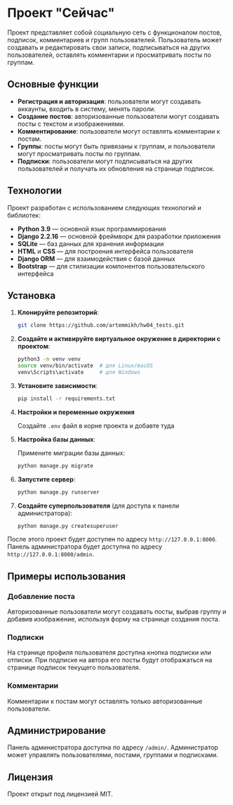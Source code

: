 # Проект "Сейчас"

Проект представляет собой социальную сеть с функционалом постов, подписок, комментариев и групп пользователей.
Пользователь может создавать и редактировать свои записи, подписываться на других пользователей, оставлять комментарии и
просматривать посты по группам.

## Основные функции

- **Регистрация и авторизация**: пользователи могут создавать аккаунты, входить в систему, менять пароли.
- **Создание постов**: авторизованные пользователи могут создавать посты с текстом и изображениями.
- **Комментирование**: пользователи могут оставлять комментарии к постам.
- **Группы**: посты могут быть привязаны к группам, и пользователи могут просматривать посты по группам.
- **Подписки**: пользователи могут подписываться на других пользователей и получать их обновления на странице подписок.

## Технологии

Проект разработан с использованием следующих технологий и библиотек:

- **Python 3.9** — основной язык программирования
- **Django 2.2.16** — основной фреймворк для разработки приложения
- **SQLite** — баз данных для хранения информации
- **HTML** и **CSS** — для построения интерфейса пользователя
- **Django ORM** — для взаимодействия с базой данных
- **Bootstrap** — для стилизации компонентов пользовательского интерфейса

## Установка

1. **Клонируйте репозиторий**:

   ```bash
   git clone https://github.com/artemmikh/hw04_tests.git
   ```

2. **Создайте и активируйте виртуальное окружение в директории с проектом**:

   ```bash
   python3 -m venv venv
   source venv/bin/activate  # для Linux/macOS
   venv\Scripts\activate     # для Windows
   ```

3. **Установите зависимости**:

   ```bash
   pip install -r requirements.txt
   ```
4. **Настройки и переменные окружения**

   Создайте `.env` файл в корне проекта и добавте туда

5. **Настройка базы данных**:

   Примените миграции базы данных:

   ```bash
   python manage.py migrate
   ```

6. **Запустите сервер**:

   ```bash
   python manage.py runserver
   ```

7. **Создайте суперпользователя** (для доступа к панели администратора):

   ```bash
   python manage.py createsuperuser
   ```

После этого проект будет доступен по адресу `http://127.0.0.1:8000`.
Панель администратора будет доступна по адресу `http://127.0.0.1:8000/admin`.

## Примеры использования

### Добавление поста

Авторизованные пользователи могут создавать посты, выбрав группу и добавив изображение, используя форму на странице
создания поста.

### Подписки

На странице профиля пользователя доступна кнопка подписки или отписки. При подписке на автора его посты будут
отображаться на странице подписок текущего пользователя.

### Комментарии

Комментарии к постам могут оставлять только авторизованные пользователи.

## Администрирование

Панель администратора доступна по адресу `/admin/`. Администратор может управлять пользователями, постами, группами и
подписками.

## Лицензия

Проект открыт под лицензией MIT.
